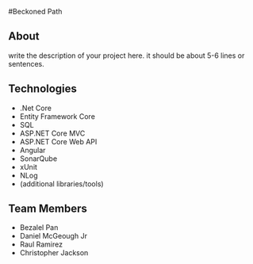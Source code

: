 #Beckoned Path

## About

write the description of your project here. it should be about 5-6 lines or sentences.

## Technologies

+ .Net Core
+ Entity Framework Core
+ SQL
+ ASP.NET Core MVC
+ ASP.NET Core Web API
+ Angular
+ SonarQube
+ xUnit
+ NLog
+ (additional libraries/tools)

## Team Members

+ Bezalel Pan
+ Daniel McGeough Jr
+ Raul Ramirez
+ Christopher Jackson
